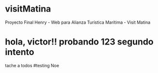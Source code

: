 # visitMatina

Proyecto Final Henry - Web para Alianza Turística Marítima - Visit Matina


hola, victor!!
probando 123
segundo intento
=======



tache a todos
#testing Noe

